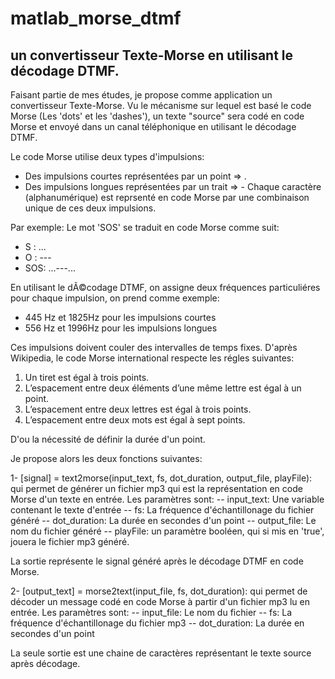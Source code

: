 # matlab_morse_dtmf
## un convertisseur Texte-Morse en utilisant le décodage DTMF.

Faisant partie de mes études, je propose comme application un convertisseur Texte-Morse.
Vu le mécanisme sur lequel est basé le code Morse  (Les 'dots' et les 'dashes'), un texte "source" sera codé en code Morse et envoyé dans un canal téléphonique en utilisant le décodage DTMF.

Le code Morse utilise deux types d'impulsions:
- Des impulsions courtes représentées par un point => .
- Des impulsions longues représentées par un trait => -
Chaque caractère (alphanumérique) est reprsenté en code Morse par une combinaison unique de ces deux impulsions.

Par exemple:
Le mot 'SOS' se traduit en code Morse comme suit:
- S : ...
- O : ---
- SOS: ...---...


En utilisant le dÃ©codage DTMF, on assigne deux fréquences particuliéres pour chaque impulsion, on prend comme exemple:
- 445 Hz et 1825Hz pour les impulsions courtes
- 556 Hz et 1996Hz pour les impulsions longues

Ces impulsions doivent couler des intervalles de temps fixes.
D'après Wikipedia, le code Morse international respecte les régles suivantes:
1. Un tiret est égal à trois points.
2. L’espacement entre deux éléments d’une même lettre est égal à un point.
3. L’espacement entre deux lettres est égal à trois points.
4. L’espacement entre deux mots est égal à sept points.

D'ou la nécessité de définir la durée d'un point.

Je propose alors les deux fonctions suivantes:

1- [signal] = text2morse(input_text, fs, dot_duration, output_file, playFile):  qui permet de générer un fichier mp3 qui est la représentation en code  Morse d'un texte en entrée.
Les paramètres sont:
-- input_text: Une variable contenant le texte d'entrée
-- fs: La fréquence d'échantillonage du fichier généré
-- dot_duration: La durée en secondes d'un point
-- output_file: Le nom du fichier généré
-- playFile: un paramètre booléen, qui si mis en 'true', jouera le fichier mp3 généré.

La sortie représente le signal généré après le décodage DTMF en code Morse.

2- [output_text] = morse2text(input_file, fs, dot_duration): qui permet de décoder un message codé en code Morse à partir d'un fichier mp3 lu en entrée.
Les paramètres sont:
-- input_file: Le nom du fichier 
-- fs: La fréquence d'échantillonage du fichier mp3
-- dot_duration: La durée en secondes d'un point

La seule sortie est une chaine de caractères représentant le texte source après décodage.

